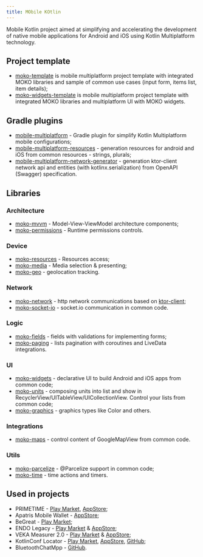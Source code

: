 ```yaml
---
title: MObile KOtlin
---
```

Mobile Kotlin project aimed at simplifying and accelerating the development of native mobile applications for Android and iOS using Kotlin Multiplatform technology.

## Project template
* [moko-template](https://github.com/icerockdev/moko-template) is mobile multiplatform project template with integrated MOKO libraries and sample of common use cases (input form, items list, item details);
* [moko-widgets-template](https://github.com/icerockdev/moko-widgets-template) is mobile multiplatform project template with integrated MOKO libraries and multiplatform UI with MOKO widgets. 

## Gradle plugins
* [mobile-multiplatform](https://github.com/icerockdev/mobile-multiplatform-gradle-plugin) - Gradle plugin for simplify Kotlin Multiplatform mobile configurations;
* [mobile-multiplatform-resources](https://github.com/icerockdev/moko-resources) - generation resources for android and iOS from common resources - strings, plurals;
* [mobile-multiplatform-network-generator](https://github.com/icerockdev/moko-network) - generation ktor-client network api and entities (with kotlinx.serialization) from OpenAPI (Swagger) specification.

## Libraries
### Architecture
* [moko-mvvm](https://github.com/icerockdev/moko-mvvm) - Model-View-ViewModel architecture components;
* [moko-permissions](https://github.com/icerockdev/moko-permissions) - Runtime permissions controls.

### Device
* [moko-resources](https://github.com/icerockdev/moko-resources) - Resources access;
* [moko-media](https://github.com/icerockdev/moko-media) - Media selection & presenting;
* [moko-geo](https://github.com/icerockdev/moko-geo) - geolocation tracking.

### Network
* [moko-network](https://github.com/icerockdev/moko-network) - http network communications based on [ktor-client](https://github.com/ktorio/ktor);
* [moko-socket-io](https://github.com/icerockdev/moko-socket-io) - socket.io communication in common code.

### Logic
* [moko-fields](https://github.com/icerockdev/moko-fields) - fields with validations for implementing forms;
* [moko-paging](https://github.com/icerockdev/moko-paging) - lists pagination with coroutines and LiveData integrations.

### UI
* [moko-widgets](https://github.com/icerockdev/moko-widgets) - declarative UI to build Android and iOS apps from common code;
* [moko-units](https://github.com/icerockdev/moko-units) - composing units into list and show in RecyclerView/UITableView/UICollectionView. Control your lists from common code;
* [moko-graphics](https://github.com/icerockdev/moko-graphics) - graphics types like Color and others.

### Integrations
* [moko-maps](https://github.com/icerockdev/moko-maps) - control content of GoogleMapView from common code.

### Utils
* [moko-parcelize](https://github.com/icerockdev/moko-parcelize) - @Parcelize support in common code;
* [moko-time](https://github.com/icerockdev/moko-time) - time actions and timers.

## Used in projects
* PRIMETIME - [Play Market](https://play.google.com/store/apps/details?id=ru.primetime), [AppStore](https://apps.apple.com/us/app/primetime-delivery/id1471500882?l=ru&ls=1);
* Apatris Mobile Wallet - [AppStore](https://apps.apple.com/us/app/apatris-mobile-wallet/id1454765749);
* BeGreat - [Play Market](https://play.google.com/store/apps/details?id=ru.begreatapp);
* ENDO Legacy - [Play Market](https://play.google.com/store/apps/details?id=im.endo.legacy) & [AppStore](https://apps.apple.com/us/app/endo-legacy/id1435147480);
* VEKA Measurer 2.0 - [Play Market](https://play.google.com/store/apps/details?id=com.veka.windowmeasurer.new) & [AppStore](https://apps.apple.com/ru/app/%D0%B7%D0%B0%D0%BC%D0%B5%D1%80%D1%89%D0%B8%D0%BA-%D0%BE%D0%BA%D0%BE%D0%BD-2-0/id1455318730);
* KotlinConf Locator - [Play Market](https://play.google.com/store/apps/details?id=org.jetbrains.kotlin.locator), [AppStore](https://apps.apple.com/us/app/kotlinconf-locator/id1487944666), [GitHub](https://github.com/JetBrains/KotlinFinder);
* BluetoothChatMpp - [GitHub](https://github.com/Tetraquark/BluetoothChatMpp).
